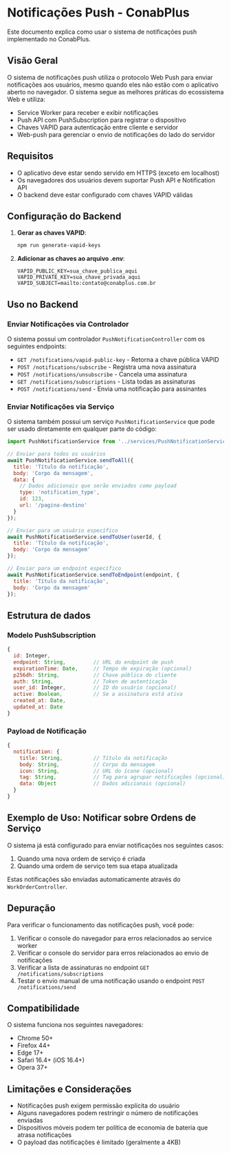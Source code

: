 # Notificações Push - ConabPlus

Este documento explica como usar o sistema de notificações push implementado no ConabPlus.

## Visão Geral

O sistema de notificações push utiliza o protocolo Web Push para enviar notificações aos usuários, mesmo quando eles não estão com o aplicativo aberto no navegador. O sistema segue as melhores práticas do ecossistema Web e utiliza:

- Service Worker para receber e exibir notificações
- Push API com PushSubscription para registrar o dispositivo
- Chaves VAPID para autenticação entre cliente e servidor
- Web-push para gerenciar o envio de notificações do lado do servidor

## Requisitos

- O aplicativo deve estar sendo servido em HTTPS (exceto em localhost)
- Os navegadores dos usuários devem suportar Push API e Notification API
- O backend deve estar configurado com chaves VAPID válidas

## Configuração do Backend

1. **Gerar as chaves VAPID**:
   ```bash
   npm run generate-vapid-keys
   ```

2. **Adicionar as chaves ao arquivo .env**:
   ```
   VAPID_PUBLIC_KEY=sua_chave_publica_aqui
   VAPID_PRIVATE_KEY=sua_chave_privada_aqui
   VAPID_SUBJECT=mailto:contato@conabplus.com.br
   ```

## Uso no Backend

### Enviar Notificações via Controlador

O sistema possui um controlador `PushNotificationController` com os seguintes endpoints:

- `GET /notifications/vapid-public-key` - Retorna a chave pública VAPID
- `POST /notifications/subscribe` - Registra uma nova assinatura
- `POST /notifications/unsubscribe` - Cancela uma assinatura
- `GET /notifications/subscriptions` - Lista todas as assinaturas
- `POST /notifications/send` - Envia uma notificação para assinantes

### Enviar Notificações via Serviço

O sistema também possui um serviço `PushNotificationService` que pode ser usado diretamente em qualquer parte do código:

```javascript
import PushNotificationService from '../services/PushNotificationService';

// Enviar para todos os usuários
await PushNotificationService.sendToAll({
  title: 'Título da notificação',
  body: 'Corpo da mensagem',
  data: {
    // Dados adicionais que serão enviados como payload
    type: 'notification_type',
    id: 123,
    url: '/pagina-destino'
  }
});

// Enviar para um usuário específico
await PushNotificationService.sendToUser(userId, {
  title: 'Título da notificação',
  body: 'Corpo da mensagem'
});

// Enviar para um endpoint específico
await PushNotificationService.sendToEndpoint(endpoint, {
  title: 'Título da notificação',
  body: 'Corpo da mensagem'
});
```

## Estrutura de dados

### Modelo PushSubscription

```javascript
{
  id: Integer,
  endpoint: String,         // URL do endpoint de push
  expirationTime: Date,     // Tempo de expiração (opcional)
  p256dh: String,           // Chave pública do cliente
  auth: String,             // Token de autenticação
  user_id: Integer,         // ID do usuário (opcional)
  active: Boolean,          // Se a assinatura está ativa
  created_at: Date,
  updated_at: Date
}
```

### Payload de Notificação

```javascript
{
  notification: {
    title: String,          // Título da notificação
    body: String,           // Corpo da mensagem
    icon: String,           // URL do ícone (opcional)
    tag: String,            // Tag para agrupar notificações (opcional)
    data: Object            // Dados adicionais (opcional)
  }
}
```

## Exemplo de Uso: Notificar sobre Ordens de Serviço

O sistema já está configurado para enviar notificações nos seguintes casos:

1. Quando uma nova ordem de serviço é criada
2. Quando uma ordem de serviço tem sua etapa atualizada

Estas notificações são enviadas automaticamente através do `WorkOrderController`.

## Depuração

Para verificar o funcionamento das notificações push, você pode:

1. Verificar o console do navegador para erros relacionados ao service worker
2. Verificar o console do servidor para erros relacionados ao envio de notificações
3. Verificar a lista de assinaturas no endpoint `GET /notifications/subscriptions`
4. Testar o envio manual de uma notificação usando o endpoint `POST /notifications/send`

## Compatibilidade

O sistema funciona nos seguintes navegadores:

- Chrome 50+
- Firefox 44+
- Edge 17+
- Safari 16.4+ (iOS 16.4+)
- Opera 37+

## Limitações e Considerações

- Notificações push exigem permissão explícita do usuário
- Alguns navegadores podem restringir o número de notificações enviadas
- Dispositivos móveis podem ter política de economia de bateria que atrasa notificações
- O payload das notificações é limitado (geralmente a 4KB)
